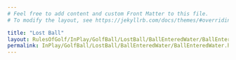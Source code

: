 ```yaml
---
# Feel free to add content and custom Front Matter to this file.
# To modify the layout, see https://jekyllrb.com/docs/themes/#overriding-theme-defaults

title: "Lost Ball"
layout: RulesOfGolf/InPlay/GolfBall/LostBall/BallEnteredWater/BallEnteredWater
permalink: InPlay/GolfBall/LostBall/BallEnteredWater/BallEnteredWater.html
---
```

